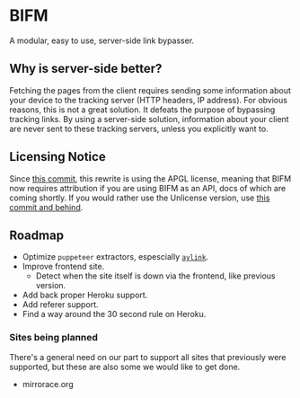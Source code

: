 # BIFM

A modular, easy to use, server-side link bypasser.

## Why is server-side better?

Fetching the pages from the client requires sending some information about your device to the tracking server (HTTP headers, IP address). For obvious reasons, this is not a great solution. It defeats the purpose of bypassing tracking links. By using a server-side solution, information about your client are never sent to these tracking servers, unless you explicitly want to.

## Licensing Notice

Since [this commit](https://git.gay/a/bifm/commit/adec8de080c4f18545ba3d7cfb4e7edffa7edf80), this rewrite is using the APGL license, meaning that BIFM now requires attribution if you are using BIFM as an API, docs of which are coming shortly.
If you would rather use the Unlicense version, use [this commit and behind](https://git.gay/a/bifm/commit/5db9b17f7796bac35170e00acfe9da043cbc4b29).

## Roadmap

- Optimize `puppeteer` extractors, espescially [`aylink`](./extractors/aylink.js).
- Improve frontend site.
  - Detect when the site itself is down via the frontend, like previous version.
- Add back proper Heroku support.
- Add referer support.
- Find a way around the 30 second rule on Heroku.
 
### Sites being planned

There's a general need on our part to support all sites that previously were supported, but these are also some we would like to get done.

- mirrorace.org